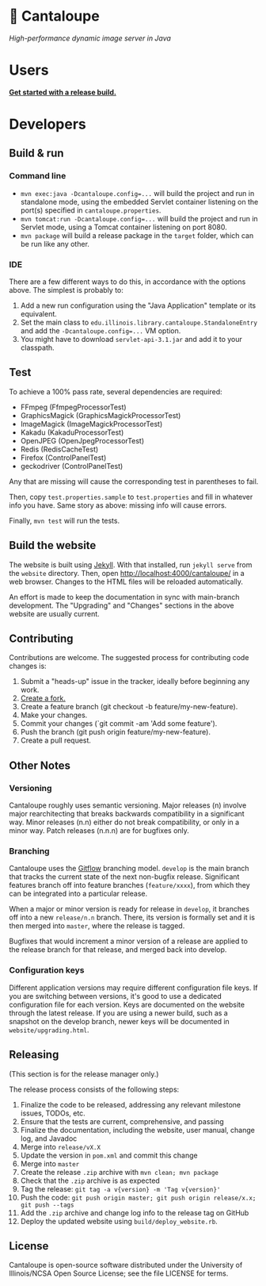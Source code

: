 # 🍈 Cantaloupe

*High-performance dynamic image server in Java*

# Users

**[Get started with a release build.](https://medusa-project.github.io/cantaloupe/get-started.html)**

# Developers

## Build & run

### Command line

* `mvn exec:java -Dcantaloupe.config=...` will build the project and run in
  standalone mode, using the embedded Servlet container listening on the
  port(s) specified in `cantaloupe.properties`.
* `mvn tomcat:run -Dcantaloupe.config=...` will build the project and run in
  Servlet mode, using a Tomcat container listening on port 8080.
* `mvn package` will build a release package in the `target` folder, which
  can be run like any other.

### IDE

There are a few different ways to do this, in accordance with the options above.
The simplest is probably to:

1. Add a new run configuration using the "Java Application" template or its
   equivalent.
2. Set the main class to `edu.illinois.library.cantaloupe.StandaloneEntry` and
   add the `-Dcantaloupe.config=...` VM option.
3. You might have to download `servlet-api-3.1.jar` and add it to your
   classpath.

## Test

To achieve a 100% pass rate, several dependencies are required:

* FFmpeg (FfmpegProcessorTest)
* GraphicsMagick (GraphicsMagickProcessorTest)
* ImageMagick (ImageMagickProcessorTest)
* Kakadu (KakaduProcessorTest)
* OpenJPEG (OpenJpegProcessorTest)
* Redis (RedisCacheTest)
* Firefox (ControlPanelTest)
* geckodriver (ControlPanelTest)

Any that are missing will cause the corresponding test in parentheses to fail.

Then, copy `test.properties.sample` to `test.properties` and fill in whatever
info you have. Same story as above: missing info will cause errors.

Finally, `mvn test` will run the tests.

## Build the website

The website is built using [Jekyll](http://jekyllrb.com/). With that installed,
run `jekyll serve` from the `website` directory. Then, open
[http://localhost:4000/cantaloupe/](http://localhost:4000/cantaloupe/) in a
web browser. Changes to the HTML files will be reloaded automatically.

An effort is made to keep the documentation in sync with main-branch
development. The "Upgrading" and "Changes" sections in the above website are
usually current.

## Contributing

Contributions are welcome. The suggested process for contributing code changes
is:

1. Submit a "heads-up" issue in the tracker, ideally before beginning any
   work.
2. [Create a fork.](https://github.com/medusa-project/cantaloupe/fork)
3. Create a feature branch (git checkout -b feature/my-new-feature).
4. Make your changes.
5. Commit your changes (`git commit -am 'Add some feature').
6. Push the branch (git push origin feature/my-new-feature).
7. Create a pull request.

## Other Notes

### Versioning

Cantaloupe roughly uses semantic versioning. Major releases (n) involve major
rearchitecting that breaks backwards compatibility in a significant way. Minor
releases (n.n) either do not break compatibility, or only in a minor way.
Patch releases (n.n.n) are for bugfixes only.

### Branching

Cantaloupe uses the
[Gitflow](https://www.atlassian.com/git/tutorials/comparing-workflows#gitflow-workflow)
branching model. `develop` is the main branch that tracks the current state of
the next non-bugfix release. Significant features branch off into
feature branches (`feature/xxxx`), from which they can be integrated into a
particular release.

When a major or minor version is ready for release in `develop`, it branches
off into a new `release/n.n` branch. There, its version is formally set and it
is then merged into `master`, where the release is tagged.

Bugfixes that would increment a minor version of a release are applied to the
release branch for that release, and merged back into develop.

### Configuration keys

Different application versions may require different configuration file keys.
If you are switching between versions, it's good to use a dedicated
configuration file for each version. Keys are documented on the website
through the latest release. If you are using a newer build, such as a
snapshot on the develop branch, newer keys will be documented in
`website/upgrading.html`.

## Releasing

(This section is for the release manager only.)

The release process consists of the following steps:

1. Finalize the code to be released, addressing any relevant milestone issues,
   TODOs, etc.
2. Ensure that the tests are current, comprehensive, and passing
3. Finalize the documentation, including the website, user manual, change log,
   and Javadoc
4. Merge into `release/vX.X`
5. Update the version in `pom.xml` and commit this change
6. Merge into `master`
7. Create the release `.zip` archive with `mvn clean; mvn package`
8. Check that the `.zip` archive is as expected
9. Tag the release: `git tag -a v{version} -m 'Tag v{version}'`
10. Push the code: `git push origin master; git push origin release/x.x;
    git push --tags`
11. Add the `.zip` archive and change log info to the release tag on GitHub
12. Deploy the updated website using `build/deploy_website.rb`.

## License

Cantaloupe is open-source software distributed under the University of
Illinois/NCSA Open Source License; see the file LICENSE for terms.
